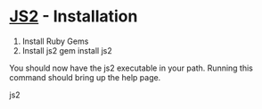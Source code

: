 [JS2](http://github.com/jeffsu/js2) - Installation
=======================================================================================

  1. Install Ruby Gems
  2. Install js2
      gem install js2

You should now have the js2 executable in your path.  Running this command should bring up the 
help page.

   js2


